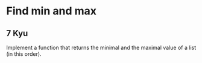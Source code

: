 # Find min and max
## 7 Kyu

Implement a function that returns the minimal and the maximal value of a list (in this order).
